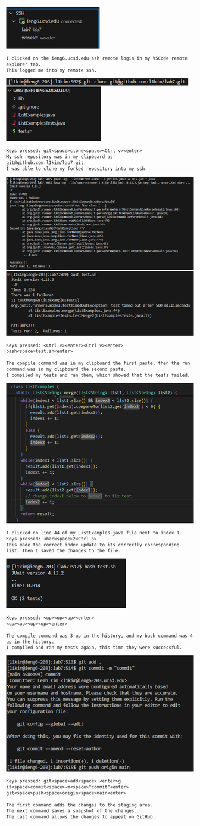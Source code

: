 ![Image](step4.png)  
```
I clicked on the ieng6.ucsd.edu ssh remote login in my VSCode remote explorer tab.
This logged me into my remote ssh.
```

![Image](step5(1).png)  
![Image](step5(2).png)  
```
Keys pressed: git<space>clone<space><Ctrl v><enter>
My ssh repository was in my clipboard as git@github.com:l1kim/lab7.git.
I was able to clone my forked repository into my ssh.
```

![Image](step6.png)  
![Image](step6(2).png)
```
Keys pressed: <Ctrl v><enter><Ctrl v><enter>
bash<space>test.sh<enter>

The compile command was in my clipboard the first paste, then the run command was in my clipboard the second paste.
I compiled my tests and ran them, which showed that the tests failed.
```

![Image](step7.png)
```
I clicked on line 44 of my ListExamples.java file next to index 1.
Keys pressed: <backspace>2<Ctrl s>
This made the correct index update to its correctly corresponding list. Then I saved the changes to the file.
```

![Image](step8.png)
```
Keys pressed: <up><up><up><enter>
<up><up><up><up><enter>

The compile command was 3 up in the history, and my bash command was 4 up in the history.
I compiled and ran my tests again, this time they were successful.
```

![Image](step9.png)
```
Keys pressed: git<space>add<space>.<enter>g
it<space>commit<space>-m<space>"commit"<enter>
git<space>push<space>origin<space>main<enter>

The first command adds the changes to the staging area.
The next command saves a snapshot of the changes.
The last command allows the changes to appeat on GitHub.
```
